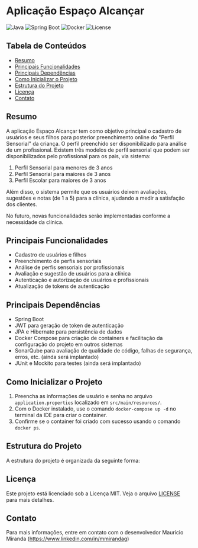 # Aplicação Espaço Alcançar

![Java](https://img.shields.io/badge/Java-17-blue)
![Spring Boot](https://img.shields.io/badge/Spring%20Boot-2.5.4-brightgreen)
![Docker](https://img.shields.io/badge/Docker-Compose-2496ED)
![License](https://img.shields.io/badge/License-MIT-yellow)

## Tabela de Conteúdos

- [Resumo](#resumo)
- [Principais Funcionalidades](#principais-funcionalidades)
- [Principais Dependências](#principais-dependências)
- [Como Inicializar o Projeto](#como-inicializar-o-projeto)
- [Estrutura do Projeto](#estrutura-do-projeto)
- [Licença](#licença)
- [Contato](#contato)

## Resumo

A aplicação Espaço Alcançar tem como objetivo principal o cadastro de usuários e seus filhos para posterior preenchimento online do "Perfil Sensorial" da criança. O perfil preenchido ser disponibilizado para análise de um profissional. Existem três modelos de perfil sensorial que podem ser disponibilizados pelo profissional para os pais, via sistema:

1. Perfil Sensorial para menores de 3 anos
2. Perfil Sensorial para maiores de 3 anos
3. Perfil Escolar para maiores de 3 anos

Além disso, o sistema permite que os usuários deixem avaliações, sugestões e notas (de 1 a 5) para a clínica, ajudando a medir a satisfação dos clientes.

No futuro, novas funcionalidades serão implementadas conforme a necessidade da clínica.

## Principais Funcionalidades

- Cadastro de usuários e filhos
- Preenchimento de perfis sensoriais
- Análise de perfis sensoriais por profissionais
- Avaliação e sugestão de usuários para a clínica
- Autenticação e autorização de usuários e profissionais
- Atualização de tokens de autenticação

## Principais Dependências

- Spring Boot
- JWT para geração de token de autenticação
- JPA e Hibernate para persistência de dados
- Docker Compose para criação de containers e facilitação da configuração do projeto em outros sistemas
- SonarQube para avaliação de qualidade de código, falhas de segurança, erros, etc. (ainda será implantado)
- JUnit e Mockito para testes (ainda será implantado)

## Como Inicializar o Projeto

1. Preencha as informações de usuário e senha no arquivo `application.properties` localizado em `src/main/resources/`.
2. Com o Docker instalado, use o comando `docker-compose up -d` no terminal da IDE para criar o container.
3. Confirme se o container foi criado com sucesso usando o comando `docker ps`.

## Estrutura do Projeto

A estrutura do projeto é organizada da seguinte forma:

## Licença

Este projeto está licenciado sob a Licença MIT. Veja o arquivo [LICENSE](LICENSE) para mais detalhes.

## Contato

Para mais informações, entre em contato com o desenvolvedor Maurício Miranda (https://www.linkedin.com/in/mmirandag)
